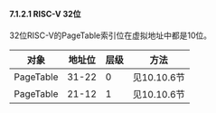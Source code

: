 #### 7.1.2.1  RISC-V 32位

32位RISC-V的PageTable索引位在虚拟地址中都是10位。

对象 | 地址位 | 层级 | 方法
--- | --- | --- | ---
PageTable | 31-22 | 0 | 见10.10.6节
PageTable | 21-12 | 1 | 见10.10.6节

